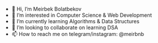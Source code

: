 - 👋 Hi, I’m Meirbek Bolatbekov
- 👀 I’m interested in Computer Science & Web Development
- 🌱 I’m currently learning Algorithms & Data Structures
- 💞️ I’m looking to collaborate on learning DSA
- 📫 How to reach me on telegram/instagram: @meirbnb

<!---
meirbeking/meirbeking is a ✨ special ✨ repository because its `README.md` (this file) appears on your GitHub profile.
You can click the Preview link to take a look at your changes.
--->
